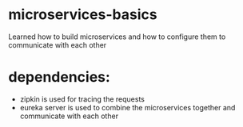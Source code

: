 # microservices-basics
Learned how to build microservices and how to configure them to communicate with each other

# dependencies:
<ul>
<li> zipkin is used for tracing the requests</li>
<li> eureka server is used to combine the microservices together and communicate with each other</li>
</ul>
